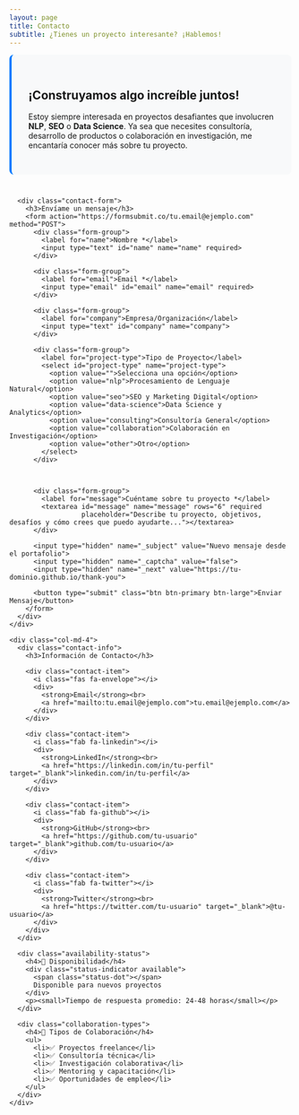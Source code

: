 ```yaml
---
layout: page
title: Contacto
subtitle: ¿Tienes un proyecto interesante? ¡Hablemos!
---
```


<div class="contact-container">
  <div class="row">
    <div class="col-md-8">
      <div class="contact-intro">
        <h2>¡Construyamos algo increíble juntos!</h2>
        <p>
          Estoy siempre interesada en proyectos desafiantes que involucren 
          <strong>NLP</strong>, <strong>SEO</strong> o <strong>Data Science</strong>. 
          Ya sea que necesites consultoría, desarrollo de productos o colaboración 
          en investigación, me encantaría conocer más sobre tu proyecto.
        </p>
      </div>

      <div class="contact-form">
        <h3>Envíame un mensaje</h3>
        <form action="https://formsubmit.co/tu.email@ejemplo.com" method="POST">
          <div class="form-group">
            <label for="name">Nombre *</label>
            <input type="text" id="name" name="name" required>
          </div>
          
          <div class="form-group">
            <label for="email">Email *</label>
            <input type="email" id="email" name="email" required>
          </div>
          
          <div class="form-group">
            <label for="company">Empresa/Organización</label>
            <input type="text" id="company" name="company">
          </div>
          
          <div class="form-group">
            <label for="project-type">Tipo de Proyecto</label>
            <select id="project-type" name="project-type">
              <option value="">Selecciona una opción</option>
              <option value="nlp">Procesamiento de Lenguaje Natural</option>
              <option value="seo">SEO y Marketing Digital</option>
              <option value="data-science">Data Science y Analytics</option>
              <option value="consulting">Consultoría General</option>
              <option value="collaboration">Colaboración en Investigación</option>
              <option value="other">Otro</option>
            </select>
          </div>
          
         
          
          <div class="form-group">
            <label for="message">Cuéntame sobre tu proyecto *</label>
            <textarea id="message" name="message" rows="6" required 
                      placeholder="Describe tu proyecto, objetivos, desafíos y cómo crees que puedo ayudarte..."></textarea>
          </div>
          
          <input type="hidden" name="_subject" value="Nuevo mensaje desde el portafolio">
          <input type="hidden" name="_captcha" value="false">
          <input type="hidden" name="_next" value="https://tu-dominio.github.io/thank-you">
          
          <button type="submit" class="btn btn-primary btn-large">Enviar Mensaje</button>
        </form>
      </div>
    </div>
    
    <div class="col-md-4">
      <div class="contact-info">
        <h3>Información de Contacto</h3>
        
        <div class="contact-item">
          <i class="fas fa-envelope"></i>
          <div>
            <strong>Email</strong><br>
            <a href="mailto:tu.email@ejemplo.com">tu.email@ejemplo.com</a>
          </div>
        </div>
        
        <div class="contact-item">
          <i class="fab fa-linkedin"></i>
          <div>
            <strong>LinkedIn</strong><br>
            <a href="https://linkedin.com/in/tu-perfil" target="_blank">linkedin.com/in/tu-perfil</a>
          </div>
        </div>
        
        <div class="contact-item">
          <i class="fab fa-github"></i>
          <div>
            <strong>GitHub</strong><br>
            <a href="https://github.com/tu-usuario" target="_blank">github.com/tu-usuario</a>
          </div>
        </div>
        
        <div class="contact-item">
          <i class="fab fa-twitter"></i>
          <div>
            <strong>Twitter</strong><br>
            <a href="https://twitter.com/tu-usuario" target="_blank">@tu-usuario</a>
          </div>
        </div>
      </div>
      
      <div class="availability-status">
        <h4>📅 Disponibilidad</h4>
        <div class="status-indicator available">
          <span class="status-dot"></span>
          Disponible para nuevos proyectos
        </div>
        <p><small>Tiempo de respuesta promedio: 24-48 horas</small></p>
      </div>
      
      <div class="collaboration-types">
        <h4>🤝 Tipos de Colaboración</h4>
        <ul>
          <li>✅ Proyectos freelance</li>
          <li>✅ Consultoría técnica</li>
          <li>✅ Investigación colaborativa</li>
          <li>✅ Mentoring y capacitación</li>
          <li>✅ Oportunidades de empleo</li>
        </ul>
      </div>
    </div>
  </div>
</div>

<style>
.contact-container {
  max-width: 1000px;
  margin: 0 auto;
}

.contact-intro {
  background: #f8f9fa;
  padding: 30px;
  border-radius: 8px;
  margin-bottom: 40px;
  border-left: 4px solid #007bff;
}

.contact-form {
  background: white;
  padding: 30px;
  border-radius: 8px;
  box-shadow: 0 2px 10px rgba(0,0,0,0.1);
}

.form-group {
  margin-bottom: 20px;
}

.form-group label {
  display: block;
  margin-bottom: 5px;
  font-weight: 600;
  color: #333;
}

.form-group input,
.form-group select,
.form-group textarea {
  width: 100%;
  padding: 12px;
  border: 1px solid #ddd;
  border-radius: 4px;
  font-size: 16px;
  transition: border-color 0.3s ease;
}

.form-group input:focus,
.form-group select:focus,
.form-group textarea:focus {
  outline: none;
  border-color: #007bff;
  box-shadow: 0 0 0 2px rgba(0,123,255,0.25);
}

.btn-large {
  padding: 15px 30px;
  font-size: 18px;
  font-weight: 600;
}

.contact-info {
  background: white;
  padding: 25px;
  border-radius: 8px;
  box-shadow: 0 2px 10px rgba(0,0,0,0.1);
  margin-bottom: 30px;
}

.contact-item {
  display: flex;
  align-items: flex-start;
  margin-bottom: 20px;
  padding-bottom: 15px;
  border-bottom: 1px solid #f1f1f1;
}

.contact-item:last-child {
  border-bottom: none;
  margin-bottom: 0;
}

.contact-item i {
  font-size: 20px;
  margin-right: 15px;
  margin-top: 5px;
  color: #007bff;
  width: 25px;
}

.contact-item a {
  color: #007bff;
  text-decoration: none;
}

.contact-item a:hover {
  text-decoration: underline;
}

.availability-status {
  background: #e8f5e8;
  padding: 20px;
  border-radius: 8px;
  margin-bottom: 30px;
  border: 1px solid #c3e6c3;
}

.status-indicator {
  display: flex;
  align-items: center;
  margin-bottom: 10px;
}

.status-dot {
  width: 12px;
  height: 12px;
  border-radius: 50%;
  margin-right: 10px;
}

.available .status-dot {
  background: #28a745;
  animation: pulse 2s infinite;
}

@keyframes pulse {
  0% { opacity: 1; }
  50% { opacity: 0.5; }
  100% { opacity: 1; }
}

.collaboration-types {
  background: white;
  padding: 25px;
  border-radius: 8px;
  box-shadow: 0 2px 10px rgba(0,0,0,0.1);
}

.collaboration-types ul {
  list-style: none;
  padding: 0;
}

.collaboration-types li {
  margin-bottom: 8px;
  font-size: 0.95em;
}

@media (max-width: 768px) {
  .contact-container {
    padding: 0 15px;
  }
  
  .contact-intro,
  .contact-form,
  .contact-info,
  .collaboration-types {
    padding: 20px;
  }
}
</style>

